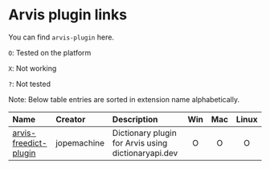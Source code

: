 # Arvis plugin links

You can find `arvis-plugin` here.

`O`: Tested on the platform

`X`: Not working

`?`: Not tested

Note: Below table entries are sorted in extension name alphabetically.

| Name                                                                          | Creator     | Description                                         | Win | Mac | Linux |
| :---------------------------------------------------------------------------- | :---------- | :-------------------------------------------------- | :-: | :-: | :---: |
| [arvis-freedict-plugin](https://github.com/jopemachine/arvis-freedict-plugin) | jopemachine | Dictionary plugin for Arvis using dictionaryapi.dev |  O  |  O  |   O   |
